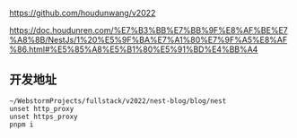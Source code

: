 

https://github.com/houdunwang/v2022

https://doc.houdunren.com/%E7%B3%BB%E7%BB%9F%E8%AF%BE%E7%A8%8B/NestJs/1%20%E5%9F%BA%E7%A1%80%E7%9F%A5%E8%AF%86.html#%E5%85%A8%E5%B1%80%E5%91%BD%E4%BB%A4


## 开发地址

```shell
~/WebstormProjects/fullstack/v2022/nest-blog/blog/nest
unset http_proxy
unset https_proxy
pnpm i



```

